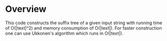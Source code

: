 # Overview
This code constructs the suffix tree of a given input string with running time of O(|text|^2) and memory consumption of O(|text|).
For faster construction one can use Ukkonen's algorithm which runs in O(|text|).
